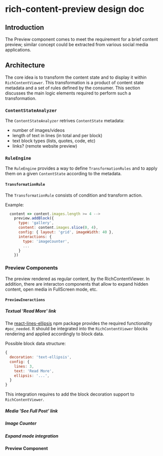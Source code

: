 # rich-content-preview design doc

## Introduction

The Preview component comes to meet the requirement for a brief content preview; similar concept could be extracted from various social media applications.

## Architecture

The core idea is to transform the content state and to display it within `RichContentViewer`. This transformation is a product of content state metadata and a set of rules defined by the consumer. This section discusses the main logic elements required to perform such a transformation.

### `ContentStateAnalyzer`

The `ContentStateAnalyzer` retrives `ContentState` metadata:

- number of images/videos
- length of text in lines (in total and per block)
- text block types (lists, quotes, code, etc)
- links? (remote website preview)

### `RuleEngine`

The `RuleEngine` provides a way to define `TransformationRules` and to apply them on a given `ContentState` according to the metadata.

#### `TransformationRule`

The `TransformationRule` consists of condition and transform action.

Example:

```js
  content => content.images.length >= 4 -->
    preview.addBlock({
      type: 'gallery',
      content: content.images.slice(0, 4),
      config: { layout: 'grid', imageWidth: 40 },
      interactions: {
        type: 'imageCounter',
        ...
      }
    })
```

### Preview Components

The preview rendered as regular content, by the RichContentViewer. In addition, there are interacton components that allow to expand hidden content, open media in FullScreen mode, etc.

#### `PreviewIneractions`

##### Textual 'Read More' link

The [react-lines-ellipsis](https://github.com/xiaody/react-lines-ellipsis) npm package provides the required functionality `#poc_needed`. It should be integrated into the `RichContentViewer` blocks rendering and applied accordingly to block data.

Possible block data structure:

```js
{
  decoration: 'text-ellipsis',
  config: {
    lines: 3,
    text: 'Read More',
    ellipsis: '...',
  }
}

```

This integration requires to add the block decoration support to `RichContentViewer`.

##### Media 'See Full Post' link

##### Image Counter

##### Expand mode integration

#### Preview Component

